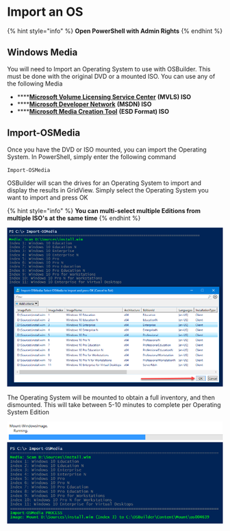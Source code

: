 # Import an OS

{% hint style="info" %}
**Open PowerShell with Admin Rights**
{% endhint %}

## Windows Media

You will need to Import an Operating System to use with OSBuilder.  This must be done with the original DVD or a mounted ISO.  You can use any of the following Media

* \*\*\*\*[**Microsoft Volume Licensing Service Center**](https://www.microsoft.com/Licensing/servicecenter/default.aspx) **\(MVLS\) ISO**
* \*\*\*\*[**Microsoft Developer Network**](https://msdn.microsoft.com) **\(MSDN\) ISO**
* \*\*\*\*[**Microsoft Media Creation Tool**](https://www.microsoft.com/en-us/software-download/windows10) **\(ESD Format\) ISO**

## Import-OSMedia

Once you have the DVD or ISO mounted, you can import the Operating System.  In PowerShell, simply enter the following command

```text
Import-OSMedia
```

OSBuilder will scan the drives for an Operating System to import and display the results in GridView.  Simply select the Operating System you want to import and press OK

{% hint style="info" %}
**You can multi-select multiple Editions from multiple ISO's at the same time**
{% endhint %}

![](../../../.gitbook/assets/2019-02-10_0-41-26.png)

The Operating System will be mounted to obtain a full inventory, and then dismounted.  This will take between 5-10 minutes to complete per Operating System Edition

![](../../../.gitbook/assets/2019-02-10_0-47-01.png)







